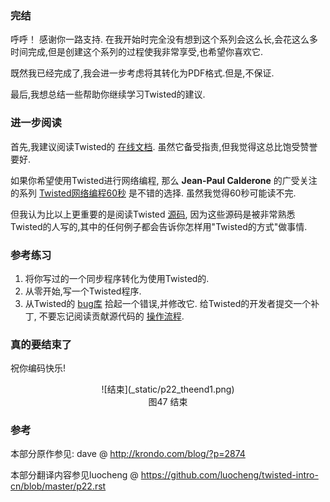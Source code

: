 ### 完结

呼呼！ 感谢你一路支持. 在我开始时完全没有想到这个系列会这么长,会花这么多时间完成,但是创建这个系列的过程使我非常享受,也希望你喜欢它.

既然我已经完成了,我会进一步考虑将其转化为PDF格式.但是,不保证.

最后,我想总结一些帮助你继续学习Twisted的建议.

### 进一步阅读

首先,我建议阅读Twisted的 [在线文档](http://twistedmatrix.com/trac/wiki/Documentation). 虽然它备受指责,但我觉得这总比饱受赞誉要好.

如果你希望使用Twisted进行网络编程, 那么 **Jean-Paul Calderone** 的广受关注的系列 [Twisted网络编程60秒](http://jcalderone.livejournal.com/50562.html) 是不错的选择. 虽然我觉得60秒可能读不完.

但我认为比以上更重要的是阅读Twisted [源码](http://twistedmatrix.com/trac/browser/trunk), 因为这些源码是被非常熟悉Twisted的人写的,其中的任何例子都会告诉你怎样用"Twisted的方式"做事情.

### 参考练习

1. 将你写过的一个同步程序转化为使用Twisted的.
2. 从零开始,写一个Twisted程序.
3. 从Twisted的 [bug库](http://twistedmatrix.com/trac/report) 拾起一个错误,并修改它. 给Twisted的开发者提交一个补丁, 不要忘记阅读贡献源代码的 [操作流程](http://twistedmatrix.com/trac/wiki/ContributingToTwistedLabs).

### 真的要结束了

祝你编码快乐!

<center>![结束](_static/p22_theend1.png)</center>
<center>图47 结束</center>

### 参考

本部分原作参见: dave @ <http://krondo.com/blog/?p=2874>

本部分翻译内容参见luocheng @ <https://github.com/luocheng/twisted-intro-cn/blob/master/p22.rst>
